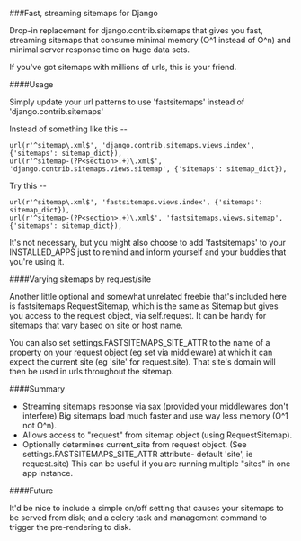 ###Fast, streaming sitemaps for Django

Drop-in replacement for django.contrib.sitemaps that gives you fast, streaming sitemaps that consume minimal memory (O^1 instead of O^n) and minimal server response time on huge data sets.

If you've got sitemaps with millions of urls, this is your friend.

####Usage

Simply update your url patterns to use 'fastsitemaps' instead of 'django.contrib.sitemaps'

Instead of something like this --

	url(r'^sitemap\.xml$', 'django.contrib.sitemaps.views.index', {'sitemaps': sitemap_dict}),
    url(r'^sitemap-(?P<section>.+)\.xml$', 'django.contrib.sitemaps.views.sitemap', {'sitemaps': sitemap_dict}),

Try this --

	url(r'^sitemap\.xml$', 'fastsitemaps.views.index', {'sitemaps': sitemap_dict}),
    url(r'^sitemap-(?P<section>.+)\.xml$', 'fastsitemaps.views.sitemap', {'sitemaps': sitemap_dict}),

It's not necessary, but you might also choose to add 'fastsitemaps' to your INSTALLED_APPS just to remind and inform yourself and your buddies that you're using it.

####Varying sitemaps by request/site

Another little optional and somewhat unrelated freebie that's included here is fastsitemaps.RequestSitemap, which is the same as Sitemap but gives you access to the request object, via self.request. It can be handy for sitemaps that vary based on site or host name. 

You can also set settings.FASTSITEMAPS_SITE_ATTR to the name of a property on your request object (eg set via middleware) at which it can expect the current site (eg 'site' for request.site). That site's domain will then be used in urls throughout the sitemap.

####Summary

- Streaming sitemaps response via sax (provided your middlewares don't interfere)
  Big sitemaps load much faster and use way less memory (O^1 not O^n).
- Allows access to "request" from sitemap object (using RequestSitemap).
- Optionally determines current_site from request object.
  (See settings.FASTSITEMAPS_SITE_ATTR attribute- default 'site', ie request.site)
  This can be useful if you are running multiple "sites" in one app instance.

####Future

It'd be nice to include a simple on/off setting that causes your sitemaps to be served from disk; and a celery task and management command to trigger the pre-rendering to disk.